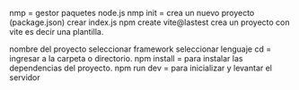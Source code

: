 nmp = gestor paquetes node.js
nmp init = crea un nuevo proyecto (package.json)
crear index.js
npm create vite@lastest crea un proyecto con vite es decir una plantilla.

nombre del proyecto 
seleccionar framework
seleccionar lenguaje
cd = ingresar a la carpeta o directorio.
npm install = para instalar las dependencias del proyecto.
npm run dev = para inicializar y levantar el servidor 

